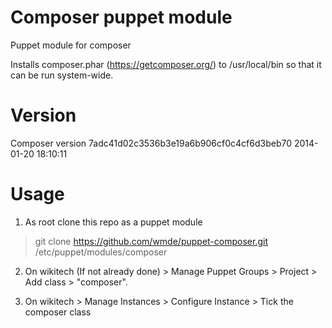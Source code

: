 # Composer puppet module

Puppet module for composer

Installs composer.phar (https://getcomposer.org/) to /usr/local/bin
so that it can be run system-wide.

# Version

Composer version 7adc41d02c3536b3e19a6b906cf0c4cf6d3beb70 2014-01-20 18:10:11

# Usage

1. As root clone this repo as a puppet module
> git clone https://github.com/wmde/puppet-composer.git /etc/puppet/modules/composer

2. On wikitech (If not already done) > Manage Puppet Groups > Project > Add class > "composer".

3. On wikitech > Manage Instances > Configure Instance > Tick the composer class
